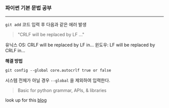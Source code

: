 ### 파이썬 기본 문법 공부

---

`git add` 코드 입력 후 다음과 같은 에러 발생

> "CRLF will be replaced by LF ..."

유닉스 OS: CRLF will be replaced by LF in…
윈도우: LF will be replaced by CRLF in…

**해결 방법**

`git config --global core.autocrlf true or false`

시스템 전체가 아닐 경우 `--global` 을 제외하여 입력한다.

> Basic for python grammar, APIs, & libraries

look up for this [blog](https://velog.io/@sangwoong/Python-3-1.-%ED%8C%8C%EC%9D%B4%EC%8D%AC-%EA%B8%B0%EC%B4%88)
